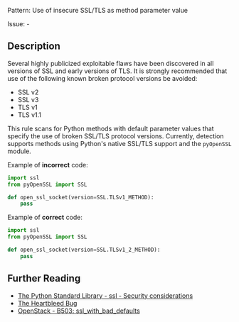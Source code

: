 Pattern: Use of insecure SSL/TLS as method parameter value

Issue: -

## Description

Several highly publicized exploitable flaws have been discovered in all
versions of SSL and early versions of TLS. It is strongly recommended that use
of the following known broken protocol versions be avoided:

  - SSL v2
  - SSL v3
  - TLS v1
  - TLS v1.1
  
This rule scans for Python methods with default parameter values that specify the use of broken SSL/TLS protocol versions. Currently,
detection supports methods using Python's native SSL/TLS support and the `pyOpenSSL` module.


Example of **incorrect** code:

```python
import ssl
from pyOpenSSL import SSL

def open_ssl_socket(version=SSL.TLSv1_METHOD):
    pass
```

Example of **correct** code:

```python
import ssl
from pyOpenSSL import SSL

def open_ssl_socket(version=SSL.TLSv1_2_METHOD):
    pass
```

## Further Reading

* [The Python Standard Library - ssl - Security considerations](https://docs.python.org/2/library/ssl.html#security-considerations)
* [The Heartbleed Bug](http://heartbleed.com/)
* [OpenStack - B503: ssl_with_bad_defaults](https://docs.openstack.org/developer/bandit/plugins/ssl_with_bad_defaults.html)

